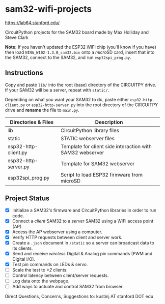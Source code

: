 # sam32-wifi-projects
https://lab64.stanford.edu/  

CircuitPython projects for the SAM32 board made by Max Holliday and Steve Clark

**Note:** If you haven't updated the ESP32 WiFi chip (you'll know if you have) then load `NINA_W102-1.3.0_sam32.bin` onto a *micro*SD card, insert that into the SAM32, connect to the SAM32, and run `esp32spi_prog.py`.

## Instructions
Copy and paste `lib/` into the root (base) directory of the CIRCUITPY drive. If your SAM32 will be a server, repeat with `static/`.

Depending on what you want your SAM32 to do, paste either `esp32-http-client.py` or `esp32-http-server.py` into the root directory of the CIRCUITPY drive and **rename** the file to `main.py`.

| Directories & Files   | Description |
| --------------------- | ----------- |
| lib                   | CircuitPython library files |
| static                | STATIC webserver files |
| esp32-http-client.py  | Template for client side interaction with SAM32 webserver |
| esp32-http-server.py  | Template for SAM32 webserver |
| esp32spi_prog.py      | Script to load ESP32 firmware from microSD |

## Project Status
- [x] Initialize a SAM32's firmware and CircuitPython libraries in order to run code.
- [x] Connect a *client* SAM32 to a *server* SAM32 using a WiFi access point (AP).
- [x] Access the AP webserver using a computer.
- [x] Verify HTTP requests between client and server work.
- [x] Create a `.json` document in `/static` so a server can broadcast data to its clients.
- [x] Send and receive *wireless* Digital & Analog pin commands (PWM and Digital I/O).
- [x] Test pin commands on LEDs & servo.
- [ ] Scale the test to *>2* clients. 
- [ ] Control latency between client/server requests.
- [ ] Log data onto the webpage.
- [ ] Add ways to actuate and control SAM32 from browser.

Direct Questions, Concerns, Suggestions to:   kustinj AT stanford DOT edu
